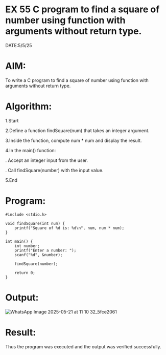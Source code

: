 # EX 55 C program to find a square of number using function with arguments without return type.

DATE:5/5/25

# AIM:
To write a C program to find a square of number using function with arguments without return type.

# Algorithm:
1.Start

2.Define a function findSquare(num) that takes an integer argument.

3.Inside the function, compute num * num and display the result.

4.In the main() function:

  . Accept an integer input from the user.

  . Call findSquare(number) with the input value.

5.End

# Program:
```
#include <stdio.h>

void findSquare(int num) {
    printf("Square of %d is: %d\n", num, num * num);
}

int main() {
    int number;
    printf("Enter a number: ");
    scanf("%d", &number);
    
    findSquare(number);
    
    return 0;
}
```
# Output:
![WhatsApp Image 2025-05-21 at 11 10 32_5fce2061](https://github.com/user-attachments/assets/4cde44fb-61ba-4e63-888c-63801bb5c846)


# Result:
Thus the program was executed and the output was verified successfully.

